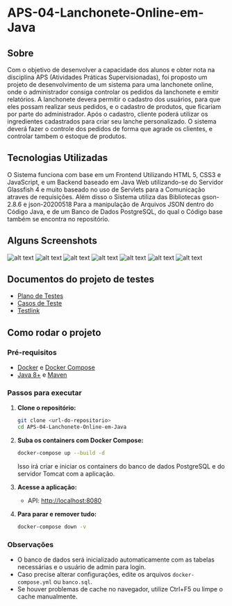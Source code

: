 # APS-04-Lanchonete-Online-em-Java

## Sobre
Com o objetivo de desenvolver a capacidade dos alunos e obter nota na disciplina APS (Atividades Práticas Supervisionadas), 
foi proposto um projeto de desenvolvimento de um sistema para uma lanchonete online, onde o administrador consiga controlar 
os pedidos da lanchonete e emitir relatórios. A lanchonete devera permitir o cadastro dos usuários, para que eles possam realizar seus pedidos, 
e o cadastro de produtos, que ficariam por parte do administrador. Após o cadastro,  cliente poderá utilizar os ingredientes cadastrados para 
criar seu lanche personalizado. O sistema deverá fazer o controle dos pedidos de forma que agrade os clientes, e controlar tambem o estoque de produtos.

## Tecnologias Utilizadas

O Sistema funciona com base em um Frontend Utilizando HTML 5, CSS3 e JavaScript, e um Backend baseado em Java Web utilizando-se do Servidor Glassfish 4 
e muito baseado no uso de Servlets para a Comunicação atraves de requisições. Além disso o Sistema utiliza das Bibliotecas gson-2.8.6 e json-20200518 
Para a manipulação de Arquivos JSON dentro do Código Java, e de um Banco de Dados PostgreSQL, do qual o Código base também se encontra no repositório.

## Alguns Screenshots

![alt text](https://i.ibb.co/BPn99jW/248f5162-df3a-4754-8ade-82b9784f94d8.jpg)
![alt text](https://i.ibb.co/GM3r7Dd/daf6e1f9-676e-4a27-9669-80036dc52cce.jpg)
![alt text](https://i.ibb.co/kXdFFq5/e378bda9-bcc8-4483-bb2f-f2143a79817e.jpg)
![alt text](https://i.ibb.co/z7kqx4x/a5a0e3f3-3605-4d3f-b2ba-f54c2ef76f18.jpg)
![alt text](https://i.ibb.co/C6kMZLW/c1bad7f9-c79a-4516-9d08-bc2548ee9880.jpg)
![alt text](https://i.ibb.co/2321674/8a74fb26-1db0-49df-b2d7-2479d0567a4e.jpg)
![alt text](https://i.ibb.co/2YSbvGZ/8d3386e3-d13b-4a42-b389-151fbadb1d77.jpg)

## Documentos do projeto de testes

 - [Plano de Testes](https://docs.google.com/document/d/1XWvWwrRCo6Ply82KZvAF13D4FqyEqIyGCbBWFl6aPIM/)
 - [Casos de Teste](https://docs.google.com/document/d/1AwJhnbDcTxEoWV7egR-cwVOCCEBfMAYJyHhVUvUSh9A/)
 - [Testlink](http://vania.ic.uff.br/testlink/index.php?caller=login&viewer=)

## Como rodar o projeto

### Pré-requisitos
- [Docker](https://www.docker.com/get-started) e [Docker Compose](https://docs.docker.com/compose/install/)
- [Java 8+](https://adoptopenjdk.net/) e [Maven](https://maven.apache.org/)

### Passos para executar

1. **Clone o repositório:**

   ```bash
   git clone <url-do-repositorio>
   cd APS-04-Lanchonete-Online-em-Java
   ```

2. **Suba os containers com Docker Compose:**

   ```bash
   docker-compose up --build -d
   ```

   Isso irá criar e iniciar os containers do banco de dados PostgreSQL e do servidor Tomcat com a aplicação.

3. **Acesse a aplicação:**

   - API: [http://localhost:8080](http://localhost:8080)

4. **Para parar e remover tudo:**

   ```bash
   docker-compose down -v
   ```

### Observações
- O banco de dados será inicializado automaticamente com as tabelas necessárias e o usuário de admin para login.
- Caso precise alterar configurações, edite os arquivos `docker-compose.yml` ou `banco.sql`.
- Se houver problemas de cache no navegador, utilize Ctrl+F5 ou limpe o cache manualmente.
